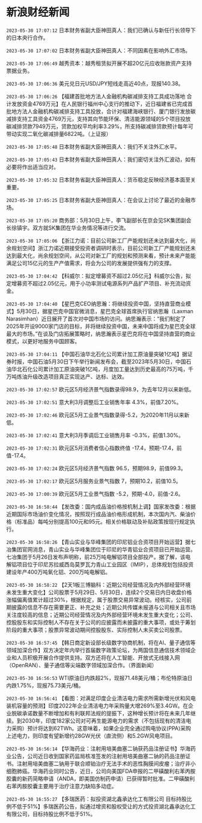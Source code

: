 # 新浪财经新闻
`2023-05-30 17:07:12` 日本财务省副大臣神田真人：我们已确认与新任行长领导下的日本央行合作。

`2023-05-30 17:07:02` 日本财务省副大臣神田真人：不同因素在影响外汇市场。

`2023-05-30 17:06:49` 越秀资本：越秀租赁拟开展不超20亿元应收账款资产支持票据业务。

`2023-05-30 17:06:36` 美元兑日元USD/JPY短线走高近40点，现报140.38。

`2023-05-30 17:06:26` 【福建首批地方法人金融机构碳减排支持工具成功落地 合计发放资金4769万元】在人民银行福州中心支行的推动下，近日福建省已完成首批地方法人金融机构碳减排支持工具投放，合计对福建海峡银行、厦门银行发放碳减排支持工具资金4769万元，支持其向节能环保、清洁能源领域的5个项目投放碳减排贷款7949万元，贷款加权平均利率3.29%，所支持碳减排贷款预计每年可带动实现二氧化碳减排量6822吨。（上证报）

`2023-05-30 17:05:48` 日本财务省副大臣神田真人：我们不关注外汇水平。

`2023-05-30 17:05:43` 日本财务省副大臣神田真人：我们密切关注外汇波动，如有必要将作出适当应对。

`2023-05-30 17:05:32` 日本财务省副大臣神田真人：货币稳定反映经济基本面至关重要。

`2023-05-30 17:05:25` 日本财务省副大臣神田真人：在会议上讨论了最近的金融市场。

`2023-05-30 17:05:20` 商务部：5月30日上午，李飞副部长在京会见SK集团副会长徐镇宇。双方就SK集团在华业务情况等进行交流。

`2023-05-30 17:05:06` 【浙江力诺：目前公司新工厂产能规划还未达到最大化，尚余规划空间】浙江力诺近期接受投资者调研时表示，目前公司新工厂产能规划还未达到最大化，尚余规划空间，从公司对新工厂的规划和预测来看，预计未来产能能满足公司15亿元的生产产值需求，将会为公司的发展提供强有力的支撑。

`2023-05-30 17:04:42` 【科威尔：拟定增募资不超过2.05亿元】科威尔公告，拟定增募资不超过2.05亿元，用于小功率测试电源系列产品扩产项目、补充流动资金。

`2023-05-30 17:04:40` 【星巴克CEO纳思瀚：将继续投资中国，坚持直营商业模式】5月30日，据星巴克中国官微消息，星巴克全球首席执行官纳思瀚（Laxman Narasimhan）近日展开了首次对中国市场的访问。纳思瀚表示：“我们制定了2025年开设9000家门店的目标，并将继续投资中国，未来中国将成为星巴克全球最大的市场。”在谈及门店拓展策略时，纳思瀚表示星巴克将在中国坚持直营的商业模式，以更好地服务中国顾客。

`2023-05-30 17:04:11` 【中国石油华北石化公司累计加工原油量突破1亿吨】据证券时报，中国石油5月30日下午举行新闻发布会，截至2023年5月30日，中国石油华北石化公司累计加工原油突破1亿吨，月度加工量达到历史最高的75万吨，千万吨炼油升级改造项目真正实现达产、达标、达效。

`2023-05-30 17:02:57` 欧元区5月经济景气指数录得98.9，为去年12月以来新低。

`2023-05-30 17:02:51` 意大利3月调整后工业销售年率 4.3%，前值7.20%。

`2023-05-30 17:02:46` 欧元区5月工业景气指数录得-5.2，为2020年11月以来新低。

`2023-05-30 17:02:41` 意大利3月季调后工业销售月率 -0.3%，前值1.30%。

`2023-05-30 17:02:31` 欧元区5月消费者信心指数终值 -17.4，预期-17.4，前值-17.4。

`2023-05-30 17:02:24` 欧元区5月经济景气指数 96.5，预期98.9，前值99.3。

`2023-05-30 17:02:17` 欧元区5月服务业景气指数 7，预期10.2，前值10.5。

`2023-05-30 17:00:39` 欧元区5月工业景气指数 -5.2，预期-4.0，前值-2.6。

`2023-05-30 16:58:44` 【发改委：国内成品油价格按机制上调】国家发改委：根据近期国际市场油价变化情况，按照现行成品油价格形成机制，本次国内汽、柴油价格（标准品）每吨分别提高100元和95元。相关价格联动及补贴政策按现行规定执行。

`2023-05-30 16:58:26` 【青山实业与华峰集团的印尼铝业合资项目开始运营】据七冶集团官网消息，青山实业与华峰集团位于印尼的华青铝业合资项目已开始运营。七冶集团于5月26日发布声明称，前25万吨电解铝项目全部投产。据了解，该电解铝项目位于印尼苏拉威西岛莫罗瓦力青山工业园区（IMIP），总体规划包括投资建设年产400万吨氧化铝、200万吨电解铝。

`2023-05-30 16:58:22` 【2天1板三博脑科：近期公司经营情况及内外部经营环境未发生重大变化】公司股票于5月29日、5月30日，连续2个交易日内日收盘价格涨幅偏离值累计超过30%，根据规定，属于股票交易异常波动。经核实，公司前期披露的信息不存在需要更正、补充之处；近期公共传媒未报道与公司相关且市场关注度较高的信息；近期公司经营情况及内外部经营环境未发生重大变化；公司、控股股东和实际控制人不存在关于公司的应披露而未披露的重大事项，或处于筹划阶段的重大事项；股票异常波动期间控股股东、实际控制人未买卖公司股票。

`2023-05-30 16:57:45` 【韩日商定新设部长级数字协商机制，将在AI、量子通信等领域加深合作】双方决定年内举行首届数字政策论坛，为两国信息通信技术领域企业和人员积极开展合作提供支持。双方还将在人工智能、开放式无线接入网（OpenRAN）、量子通信等尖端数字领域加深合作。（界面新闻）

`2023-05-30 16:56:53` WTI原油日内跌超2%，现报71.48美元/桶；布伦特原油日内跌1.75%，现报75.73美元/桶。

`2023-05-30 16:56:41` 【看图：对满足印度企业清洁电力需求所需新增光伏和风电装机容量的预测】印度2022年企业清洁电力年采购量大增269%至3.4GW。在企业脱碳承诺数量不断增加和有利联邦法规的提振下，这种增长预计将在未来几年继续。到2030年，印度182家公司对可再生能源电力的需求（不包括现有的清洁电力采购）预计将达到62TWh。这意味着，如果企业完全通过购电协议(PPA)采购上述电力，则印度有望新增约28GW光伏（直流侧）和5.2GW风电项目。

`2023-05-30 16:56:14` 【华海药业：注射用培美曲塞二钠获药品注册证书】华海药业公告，公司近日收到国家药监局核准签发的注射用培美曲塞二钠的药品注册证书。注射用培美曲塞二钠用于联合顺铂治疗无法手术的恶性胸膜间皮瘤；治疗非小细胞肺癌。华海药业同时公告，近日，公司向美国FDA申报的二甲磺酸利右苯丙胺胶囊的新药简略申请（ANDA，即美国仿制药申请）已获得暂时批准。二甲磺酸利右苯丙胺胶囊主要用于治疗注意力缺陷多动症。

`2023-05-30 16:55:27` 【多瑞医药：拟投资湖北鑫承达化工有限公司 目标持股比例不低于51%】多瑞医药公告，拟通过增资和股权受让的方式投资湖北鑫承达化工有限公司，目标持股比例不低于51%。

